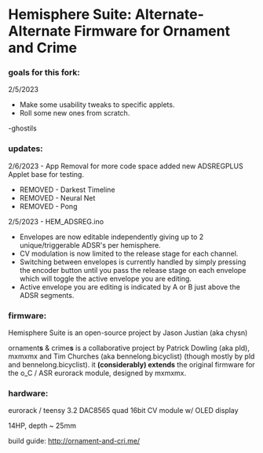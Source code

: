 Hemisphere Suite: Alternate-Alternate Firmware for Ornament and Crime
===

### goals for this fork:
2/5/2023
<ul>  
  <li>Make some usability tweaks to specific applets.</li>
  <li>Roll some new ones from scratch.</li>
</ul>
-ghostils

### updates:

2/6/2023 - App Removal for more code space added new ADSREGPLUS Applet base for testing. 
<ul>
<li> REMOVED - Darkest Timeline </li>
<li> REMOVED - Neural Net </li>
<li> REMOVED - Pong </li> 
</ul>

2/5/2023 - HEM_ADSREG.ino
<ul>
<li>Envelopes are now editable independently giving up to 2 unique/triggerable ADSR's per hemisphere.</li>  
<li>CV modulation is now limited to the release stage for each channel.</li>
<li>Switching between envelopes is currently handled by simply pressing the encoder button until you pass the release stage on each envelope which will toggle the active envelope you are editing.</li>
<li>Active envelope you are editing is indicated by A or B just above the ADSR segments.</li>
</ul>


### firmware:

Hemisphere Suite is an open-source project by Jason Justian (aka chysn)

ornament**s** & crime**s** is a collaborative project by Patrick Dowling (aka pld), mxmxmx and Tim Churches (aka bennelong.bicyclist) (though mostly by pld and bennelong.bicyclist). it **(considerably) extends** the original firmware for the o_C / ASR eurorack module, designed by mxmxmx.

### hardware:

eurorack / teensy 3.2 DAC8565 quad 16bit CV module w/ OLED display

14HP, depth ~ 25mm

build guide: http://ornament-and-cri.me/

